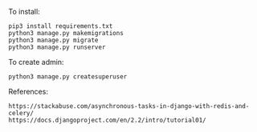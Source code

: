 To install:
	
	pip3 install requirements.txt
	python3 manage.py makemigrations
	python3 manage.py migrate
	python3 manage.py runserver

To create admin:
	
	python3 manage.py createsuperuser

References:

	https://stackabuse.com/asynchronous-tasks-in-django-with-redis-and-celery/
	https://docs.djangoproject.com/en/2.2/intro/tutorial01/